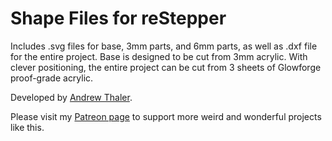 # Shape Files for reStepper

Includes .svg files for base, 3mm parts, and 6mm parts, as well as .dxf file for the entire project. Base is designed to be cut from 3mm acrylic. With clever positioning, the entire project can be cut from 3 sheets of Glowforge proof-grade acrylic. 

Developed by [Andrew Thaler](https://twitter.com/DrAndrewThaler).

Please visit my [Patreon page](https://www.patreon.com/Andrew_Thaler) to support more weird and wonderful projects like this. 

